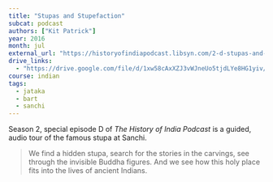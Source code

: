 ```yaml
---
title: "Stupas and Stupefaction"
subcat: podcast
authors: ["Kit Patrick"]
year: 2016
month: jul
external_url: "https://historyofindiapodcast.libsyn.com/2-d-stupas-and-stupefaction"
drive_links:
  - "https://drive.google.com/file/d/1xw58cAxXZJ3vWJneUo5tjdLYe8HG1yiv/view?usp=drivesdk"
course: indian
tags:
  - jataka
  - bart
  - sanchi
---
```


Season 2, special episode D of *The History of India Podcast* is a guided, audio tour of the famous stupa at Sanchi.

> We find a hidden stupa, search for the stories in the carvings, see through the invisible Buddha figures. And we see how this holy place fits into the lives of ancient Indians.
